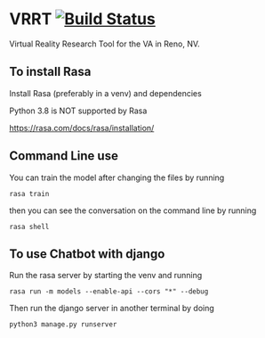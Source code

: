 # VRRT [![Build Status](https://travis-ci.com/emilyngodby/VRRT.svg?branch=master)](https://travis-ci.com/emilyngodby/VRRT)
Virtual Reality Research Tool for the VA in Reno, NV.
## To install Rasa
Install Rasa (preferably in a venv) and dependencies

Python 3.8 is NOT supported by Rasa

https://rasa.com/docs/rasa/installation/

## Command Line use
You can train the model after changing the files by running

`rasa train`

then you can see the conversation on the command line by running

`rasa shell`


## To use Chatbot with django
Run the rasa server by starting the venv and running 

`rasa run -m models --enable-api --cors "*" --debug `

Then run the django server in another terminal by doing

`python3 manage.py runserver`
